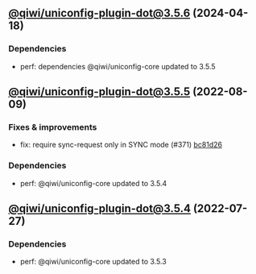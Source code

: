 ## [@qiwi/uniconfig-plugin-dot@3.5.6](https://github.com/qiwi/uniconfig/compare/2022.8.9-qiwi.uniconfig-plugin-dot.3.5.5-f0...2024.4.18-qiwi.uniconfig-plugin-dot.3.5.6-f0) (2024-04-18)

### Dependencies
* perf: dependencies @qiwi/uniconfig-core updated to 3.5.5

## [@qiwi/uniconfig-plugin-dot@3.5.5](https://github.com/qiwi/uniconfig/compare/2022.7.27-qiwi.uniconfig-plugin-dot.3.5.4-f0...2022.8.9-qiwi.uniconfig-plugin-dot.3.5.5-f0) (2022-08-09)

### Fixes & improvements
* fix: require sync-request only in SYNC mode (#371) [bc81d26](https://github.com/qiwi/uniconfig/commit/bc81d261273ce3976f71db5e7e6dcea3584ad483)

### Dependencies
* perf: @qiwi/uniconfig-core updated to 3.5.4

## [@qiwi/uniconfig-plugin-dot@3.5.4](https://github.com/qiwi/uniconfig/compare/@qiwi/uniconfig-plugin-dot@3.5.3...2022.7.27-qiwi.uniconfig-plugin-dot.3.5.4-f0) (2022-07-27)

### Dependencies
* perf: @qiwi/uniconfig-core updated to 3.5.3
